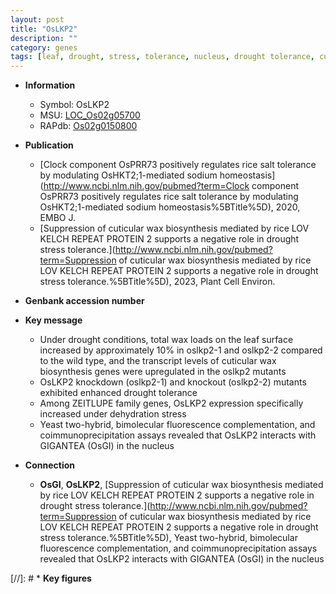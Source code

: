 ```yaml
---
layout: post
title: "OsLKP2"
description: ""
category: genes
tags: [leaf, drought, stress, tolerance, nucleus, drought tolerance, cuticular wax biosynthesis, wax biosynthesis]
---
```


* **Information**  
    + Symbol: OsLKP2  
    + MSU: [LOC_Os02g05700](http://rice.uga.edu/cgi-bin/ORF_infopage.cgi?orf=LOC_Os02g05700)  
    + RAPdb: [Os02g0150800](https://rapdb.dna.affrc.go.jp/locus/?name=Os02g0150800)  

* **Publication**  
    + [Clock component OsPRR73 positively regulates rice salt tolerance by modulating OsHKT2;1-mediated sodium homeostasis](http://www.ncbi.nlm.nih.gov/pubmed?term=Clock component OsPRR73 positively regulates rice salt tolerance by modulating OsHKT2;1-mediated sodium homeostasis%5BTitle%5D), 2020, EMBO J.
    + [Suppression of cuticular wax biosynthesis mediated by rice LOV KELCH REPEAT PROTEIN 2 supports a negative role in drought stress tolerance.](http://www.ncbi.nlm.nih.gov/pubmed?term=Suppression of cuticular wax biosynthesis mediated by rice LOV KELCH REPEAT PROTEIN 2 supports a negative role in drought stress tolerance.%5BTitle%5D), 2023, Plant Cell Environ.

* **Genbank accession number**  

* **Key message**  
    + Under drought conditions, total wax loads on the leaf surface increased by approximately 10% in oslkp2-1 and oslkp2-2 compared to the wild type, and the transcript levels of cuticular wax biosynthesis genes were upregulated in the oslkp2 mutants
    + OsLKP2 knockdown (oslkp2-1) and knockout (oslkp2-2) mutants exhibited enhanced drought tolerance
    + Among ZEITLUPE family genes, OsLKP2 expression specifically increased under dehydration stress
    + Yeast two-hybrid, bimolecular fluorescence complementation, and coimmunoprecipitation assays revealed that OsLKP2 interacts with GIGANTEA (OsGI) in the nucleus

* **Connection**  
    + __OsGI__, __OsLKP2__, [Suppression of cuticular wax biosynthesis mediated by rice LOV KELCH REPEAT PROTEIN 2 supports a negative role in drought stress tolerance.](http://www.ncbi.nlm.nih.gov/pubmed?term=Suppression of cuticular wax biosynthesis mediated by rice LOV KELCH REPEAT PROTEIN 2 supports a negative role in drought stress tolerance.%5BTitle%5D),  Yeast two-hybrid, bimolecular fluorescence complementation, and coimmunoprecipitation assays revealed that OsLKP2 interacts with GIGANTEA (OsGI) in the nucleus

[//]: # * **Key figures**  


